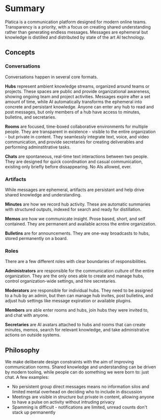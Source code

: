 # Summary

Platica is a communication platform designed for modern online teams. Transparency is a priority, with a focus on creating shared understanding rather than generating endless messages. Messages are ephemeral but knowledge is distilled and distributed by state of the art AI technology.

## Concepts

### Conversations
Conversations happen in several core formats.

**Hubs** represent ambient knowledge streams, organized around teams or projects. These spaces are public and provide organizational awareness, showing ongoing team and project activities. Messages expire after a set amount of time, while AI automatically transforms the ephemeral into concrete and persistant knowledge. Anyone can enter any hub
 to read and post messages, but only members of a hub
 have access to minutes, bulletins, and secretaries.

**Rooms** are focused, time-boxed collaborative environments for multiple people. They are transparent in existence - visible to the entire organization - but private in content. They seamlessly integrate text, voice, and video communication, and provide secretaries for creating deliverables and performing adminstitrative tasks.

**Chats** are spontaneous, real-time text interactions between two people. They are designed for quick coordination and casual communication, existing only  briefly before dissappearing. No AIs allowed, ever.

### Artifacts
While messages are ephemeral, artifacts are persistant and help drive shared knowledge and understanding.

**Minutes** are how we record hub
 activity. These are automatic summaries with structured outputs, indexed for search and ready for distillation.

**Memos** are how we communicate insight. Prose based, short, and self contained. They are permanent and available across the entire organization.

**Bulletins** are for announcements. They are one-way broadcasts to hubs, stored permanently on a board.

### Roles
There are a few different roles with clear boundaries of responsibilities. 

**Administrators** are responsible for the communication culture of the entire organization. They are the only ones able to create and manage hubs, control organization-wide settings, and hire secretaries. 

**Moderators**  are responsible for individual hubs. They need to be assigned to a hub
 by an admin, but then can manage hub
 invites, post bulletins, and adjust hub
 settings like message expiration or available plugins.

**Members** are able enter rooms and hubs, join hubs they were invited to, and chat with anyone.

**Secretaries** are AI avatars attached to hubs and rooms that can create minutes, memos, search for relevant knowledge, and take administrative actions on outside systems.

## Philosophy

We make deliberate design constraints with the aim of improving communication norms. Shared knowledge and understanding can be driven by modern tooling, while people can do something we were born to: just chat. A few examples:

- No persistent group direct messages means no information silos and limited mental overhead on deciding who to include in discussion
- Meetings are visible in structure but private in content, allowing anyone to have a pulse on activity without intruding privacy 
- Spamming is difficult - notifications are limited, unread counts don't stack up permanently

